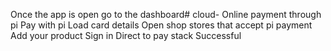 Once the app is open go to the dashboard# cloud-
Online payment through pi
Pay with pi 
Load card details
Open shop stores that accept pi payment
Add your product
Sign in
Direct to pay stack
Successful
